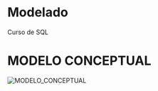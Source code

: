 # Modelado
Curso de SQL

# MODELO CONCEPTUAL
![MODELO_CONCEPTUAL](https://github.com/user-attachments/assets/2fc55803-12f6-4ab7-a8c9-bbe7f8284c97)
